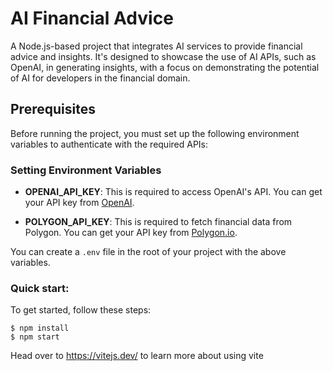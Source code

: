 # AI Financial Advice

A Node.js-based project that integrates AI services to provide financial advice and insights. It's designed to showcase the use of AI APIs, such as OpenAI, in generating insights, with a focus on demonstrating the potential of AI for developers in the financial domain.

## Prerequisites

Before running the project, you must set up the following environment variables to authenticate with the required APIs:

### Setting Environment Variables

* **OPENAI_API_KEY**: This is required to access OpenAI's API. You can get your API key from [OpenAI](https://platform.openai.com/signup/).

* **POLYGON_API_KEY**: This is required to fetch financial data from Polygon. You can get your API key from [Polygon.io](https://polygon.io/).

You can create a `.env` file in the root of your project with the above variables.

### Quick start:

To get started, follow these steps:

```
$ npm install
$ npm start
````

Head over to https://vitejs.dev/ to learn more about using vite
